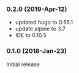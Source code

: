 ### 0.2.0 (2019-Apr-12)

 * updated hugo to 0.55.1
 * update alpine to 3.7
 * IDE to 0.10.5

### 0.1.0 (2018-Jan-23)

Initial release
